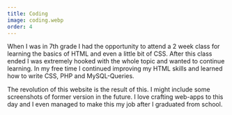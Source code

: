 ```yaml
---
title: Coding
image: coding.webp
order: 4
---
```


When I was in 7th grade I had the opportunity to attend a 2 week class for learning the basics of HTML and even a little bit of CSS. After this class ended I was extremely hooked with the whole topic and wanted to continue learning. In my free time I continued improving my HTML skills and learned how to write CSS, PHP and MySQL-Queries.

The revolution of this website is the result of this. I might include some screenshots of former version in the future. I love crafting web-apps to this day and I even managed to make this my job after I graduated from school.
